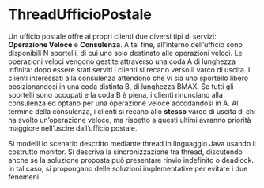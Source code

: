 # ThreadUfficioPostale
Un ufficio postale offre ai propri clienti due diversi tipi di servizi: **Operazione Veloce** e **Consulenza**. A tal fine, all’interno dell’ufficio sono disponibili N sportelli, di cui uno solo destinato alle operazioni veloci. Le operazioni veloci vengono gestite attraverso una coda A di lunghezza infinita: dopo essere stati serviti i clienti si recano verso il varco di uscita. I clienti interessati alla consulenza attendono che vi sia uno sportello libero posizionandosi in una coda distinta B, di lunghezza BMAX. Se tutti gli sportelli sono occupati e la coda B è piena, i clienti rinunciano alla consulenza ed optano per una operazione veloce accodandosi in A. Al termine della consulenza, i clienti si recano allo **stesso** varco di uscita di chi ha svolto un’operazione veloce, ma rispetto a questi ultimi avranno priorità maggiore nell’uscire dall’ufficio postale.

Si modelli lo scenario descritto mediante thread in linguaggio Java usando il costrutto monitor. Si descriva la sincronizzazione tra thread, discutendo anche se la soluzione proposta può presentare rinvio indefinito o deadlock. In tal caso, si propongano delle soluzioni implementative per evitare i due fenomeni.
